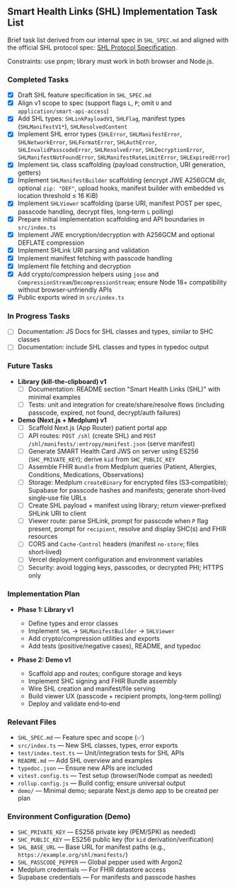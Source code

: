 ## Smart Health Links (SHL) Implementation Task List

Brief task list derived from our internal spec in `SHL_SPEC.md` and aligned with the official SHL protocol spec: [SHL Protocol Specification](https://docs.smarthealthit.org/smart-health-links/spec).

Constraints: use pnpm; library must work in both browser and Node.js.

### Completed Tasks

- [x] Draft SHL feature specification in `SHL_SPEC.md`
- [x] Align v1 scope to spec (support flags `L`, `P`; omit `U` and `application/smart-api-access`)
- [x] Add SHL types: `SHLinkPayloadV1`, `SHLFlag`, manifest types (`SHLManifestV1*`), `SHLResolvedContent`
- [x] Implement SHL error types (`SHLError`, `SHLManifestError`, `SHLNetworkError`, `SHLFormatError`, `SHLAuthError`, `SHLInvalidPasscodeError`, `SHLResolveError`, `SHLDecryptionError`, `SHLManifestNotFoundError`, `SHLManifestRateLimitError`, `SHLExpiredError`)
- [x] Implement `SHL` class scaffolding (payload construction, URI generation, getters)
- [x] Implement `SHLManifestBuilder` scaffolding (encrypt JWE A256GCM dir, optional `zip: "DEF"`, upload hooks, manifest builder with embedded vs location threshold ≤ 16 KiB)
- [x] Implement `SHLViewer` scaffolding (parse URI, manifest POST per spec, passcode handling, decrypt files, long‑term `L` polling)
- [x] Prepare initial implementation scaffolding and API boundaries in `src/index.ts`
- [x] Implement JWE encryption/decryption with A256GCM and optional DEFLATE compression
- [x] Implement SHLink URI parsing and validation
- [x] Implement manifest fetching with passcode handling
- [x] Implement file fetching and decryption
- [x] Add crypto/compression helpers using `jose` and `CompressionStream`/`DecompressionStream`; ensure Node 18+ compatibility without browser‑unfriendly APIs
- [x] Public exports wired in `src/index.ts`

### In Progress Tasks
- [ ] Documentation: JS Docs for SHL classes and types, similar to SHC classes
- [ ] Documentation: include SHL classes and types in typedoc output

### Future Tasks

- **Library (kill-the-clipboard) v1**
  - [ ] Documentation: README section "Smart Health Links (SHL)" with minimal examples
  - [ ] Tests: unit and integration for create/share/resolve flows (including passcode, expired, not found, decrypt/auth failures)

- **Demo (Next.js + Medplum) v1**
  - [ ] Scaffold Next.js (App Router) patient portal app
  - [ ] API routes: `POST /shl` (create SHL) and `POST /shl/manifests/:entropy/manifest.json` (serve manifest)
  - [ ] Generate SMART Health Card JWS on server using ES256 (`SHC_PRIVATE_KEY`); derive `kid` from `SHC_PUBLIC_KEY`
  - [ ] Assemble FHIR `Bundle` from Medplum queries (Patient, Allergies, Conditions, Medications, Observations)
  - [ ] Storage: Medplum `createBinary` for encrypted files (S3‑compatible); Supabase for passcode hashes and manifests; generate short‑lived single‑use file URLs
  - [ ] Create SHL payload + manifest using library; return viewer‑prefixed SHLink URI to client
  - [ ] Viewer route: parse SHLink, prompt for passcode when `P` flag present, prompt for `recipient`, resolve and display SHC(s) and FHIR resources
  - [ ] CORS and `Cache-Control` headers (manifest `no-store`; files short‑lived)
  - [ ] Vercel deployment configuration and environment variables
  - [ ] Security: avoid logging keys, passcodes, or decrypted PHI; HTTPS only

### Implementation Plan

- **Phase 1: Library v1**
  - Define types and error classes
  - Implement `SHL` → `SHLManifestBuilder` → `SHLViewer`
  - Add crypto/compression utilities and exports
  - Add tests (positive/negative cases), README, and typedoc

- **Phase 2: Demo v1**
  - Scaffold app and routes; configure storage and keys
  - Implement SHC signing and FHIR Bundle assembly
  - Wire SHL creation and manifest/file serving
  - Build viewer UX (passcode + recipient prompts, long‑term polling)
  - Deploy and validate end‑to‑end

### Relevant Files

- `SHL_SPEC.md` — Feature spec and scope (✅)
- `src/index.ts` — New SHL classes, types, error exports
- `test/index.test.ts` — Unit/integration tests for SHL APIs
- `README.md` — Add SHL overview and examples
- `typedoc.json` — Ensure new APIs are included
- `vitest.config.ts` — Test setup (browser/Node compat as needed)
- `rollup.config.js` — Build config; ensure universal output
- `demo/` — Minimal demo; separate Next.js demo app to be created per plan

### Environment Configuration (Demo)

- `SHC_PRIVATE_KEY` — ES256 private key (PEM/SPKI as needed)
- `SHC_PUBLIC_KEY` — ES256 public key (for `kid` derivation/verification)
- `SHL_BASE_URL` — Base URL for manifest paths (e.g., `https://example.org/shl/manifests/`)
- `SHL_PASSCODE_PEPPER` — Global pepper used with Argon2
- Medplum credentials — For FHIR datastore access
- Supabase credentials — For manifests and passcode hashes


